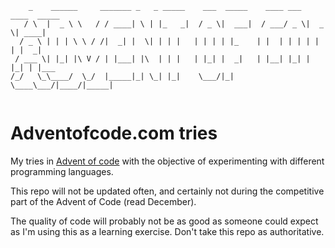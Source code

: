 ```text
    _    ______     _______ _   _ _____    ___  _____    ____ ___  ____  _____ 
   / \  |  _ \ \   / / ____| \ | |_   _|  / _ \|  ___|  / ___/ _ \|  _ \| ____|
  / _ \ | | | \ \ / /|  _| |  \| | | |   | | | | |_    | |  | | | | | | |  _|  
 / ___ \| |_| |\ V / | |___| |\  | | |   | |_| |  _|   | |__| |_| | |_| | |___ 
/_/   \_\____/  \_/  |_____|_| \_| |_|    \___/|_|      \____\___/|____/|_____|
                                                                               
```

# Adventofcode.com tries

My tries in [Advent of code](https://adventofcode.com/) with the objective of experimenting with different programming languages.

This repo will not be updated often, and certainly not during the competitive part of the Advent of Code (read December).

The quality of code will probably not be as good as someone could expect as I'm using this as a learning exercise. Don't take this repo as authoritative.
